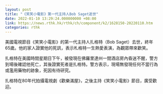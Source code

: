 ```yaml
---
layout: post
title: "《笑笑小電影》第一代主持人Bob Saget逝世"
date: 2022-01-10 13:29:24.000000000 +08:00
link: https://news.rthk.hk/rthk/ch/component/k2/1628150-20220110.htm
categories: rthk
---
```


美國電視節目《笑笑小電影》的第一代主持人扎格特（Bob Saget）去世，終年65歲。他的家人證實他的死訊，表示札格特一生熱愛表演，為觀眾帶來歡笑。

扎格特在美國時間星期日下午，被發現在佛羅里達州一間酒店房內昏迷不醒，警方到場後確認他死亡，其後證實死者是扎格特。警方表示，現場無發現任何不當行為或濫用藥物的跡象，死因有待研究。

扎格特在80年代拍攝電視劇《歡樂滿屋》，之後主持《笑笑小電影》節目，廣受歡迎。
